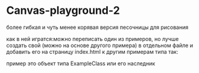 # Canvas-playground-2
более гибкая и чуть менее корявая версия песочницы для рисования

как в ней игратся:можно переписать один из примеров, но лучше создать свой (можно на основе другого примера) в отдельном файле и добавить его на страницу index.html к другим примерам типа так: <script src="examples/мой пример.js"></script>

пример это объект типа ExampleClass или его наследник
